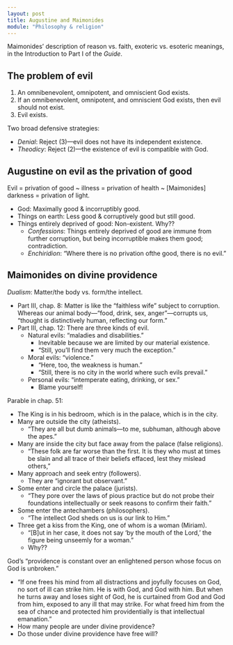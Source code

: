 ```yaml
---
layout: post
title: Augustine and Maimonides
module: "Philosophy & religion"
---
```


Maimonides’ description of reason vs. faith, exoteric vs. esoteric meanings, in the Introduction to Part I of the *Guide*.

## The problem of evil

1. An omnibenevolent, omnipotent, and omniscient God exists.
2. If an omnibenevolent, omnipotent, and omniscient God exists, then evil should not exist.
3. Evil exists.

Two broad defensive strategies: 

- *Denial*: Reject (3)—evil does not have its independent existence.
- *Theodicy*: Reject (2)—the existence of evil is compatible with God.

## Augustine on evil as the privation of good

Evil = privation of good ~ illness = privation of health ~ [Maimonides] darkness = privation of light.

- God: Maximally good & incorruptibly good.
- Things on earth: Less good & corruptively good but still good.
- Things entirely deprived of good: Non-existent. Why??
  - *Confessions*: Things entirely deprived of good are immune from further corruption, but being incorruptible makes them good; contradiction.
  - *Enchiridion*: “Where there is no privation ofthe good, there is no evil.”

## Maimonides on divine providence

*Dualism*: Matter/the body vs. form/the intellect.

- Part III, chap. 8: Matter is like the “faithless wife” subject to corruption. Whereas our animal body—“food, drink, sex, anger”—corrupts us, “thought is distinctively human, reflecting our form.”
- Part III, chap. 12: There are three kinds of evil.
  - Natural evils: “maladies and disabilities.”
    - Inevitable because we are limited by our material existence.
    - “Still, you’ll find them very much the exception.”
  - Moral evils: “violence.”
    - “Here, too, the weakness is human.”
    - “Still, there is no city in the world where such evils prevail.”
  - Personal evils: “intemperate eating, drinking, or sex.”
    - Blame yourself!

Parable in chap. 51:

- The King is in his bedroom, which is in the palace, which is in the city.
- Many are outside the city (atheists).
  - “They are all but dumb animals—to me, subhuman, although above the apes.”
- Many are inside the city but face away from the palace (false religions).
  - “These folk are far worse than the first. It is they who must at times be slain and all trace of their beliefs effaced, lest they mislead others,”
- Many approach and seek entry (followers).
  - They are “ignorant but observant.”
- Some enter and circle the palace (jurists).
  - “They pore over the laws of pious practice but do not probe their foundations intellectually or seek reasons to confirm their faith.”
- Some enter the antechambers (philosophers).
  - “The intellect God sheds on us is our link to Him.”
- Three get a kiss from the King, one of whom is a woman (Miriam).
  - “[B]ut in her case, it does not say ‘by the mouth of the Lord,’ the figure being unseemly for a woman.”
  - Why??

God’s “providence is constant over an enlightened person whose focus on God is unbroken.”

- “If one frees his mind from all distractions and joyfully focuses on God, no sort of ill can strike him. He is with God, and God with him. But when he turns away and loses sight of God, he is curtained from God and God from him, exposed to any ill that may strike. For what freed him from the sea of chance and protected him providentially is that intellectual emanation.”
- How many people are under divine providence?
- Do those under divine providence have free will?
